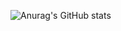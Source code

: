 ![Anurag's GitHub stats](https://github-readme-stats.vercel.app/api?username=ebo2022&show_icons=true&theme=radical)
 
 
 
 
 
 
 
 
 
 
 
  
  
 
 
 
  
  
 
    
  
  
 
 
 
 
 
 
 
 
 
